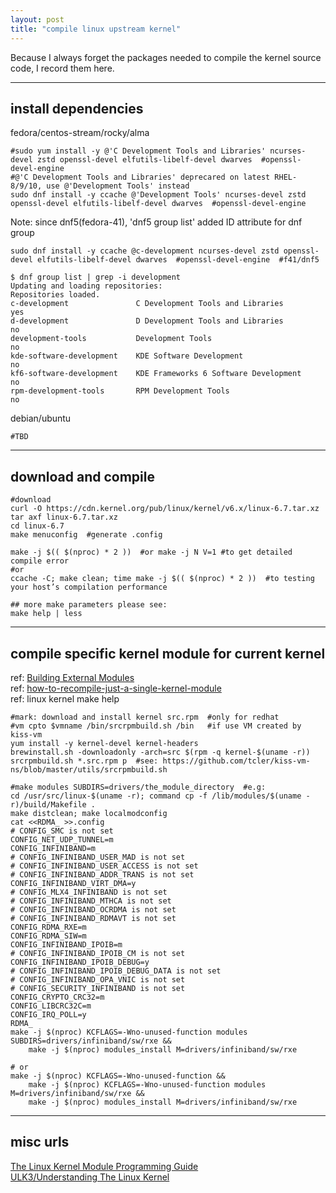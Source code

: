 ```yaml
---
layout: post
title: "compile linux upstream kernel"
---
```


Because I always forget the packages needed to compile the kernel source code, I record them here.

---
## install dependencies
fedora/centos-stream/rocky/alma
```
#sudo yum install -y @'C Development Tools and Libraries' ncurses-devel zstd openssl-devel elfutils-libelf-devel dwarves  #openssl-devel-engine
#@'C Development Tools and Libraries' deprecared on latest RHEL-8/9/10, use @'Development Tools' instead
sudo dnf install -y ccache @'Development Tools' ncurses-devel zstd openssl-devel elfutils-libelf-devel dwarves  #openssl-devel-engine
```

Note: since dnf5(fedora-41), 'dnf5 group list' added ID attribute for dnf group
```
sudo dnf install -y ccache @c-development ncurses-devel zstd openssl-devel elfutils-libelf-devel dwarves  #openssl-devel-engine  #f41/dnf5
```

```
$ dnf group list | grep -i development
Updating and loading repositories:
Repositories loaded.
c-development               C Development Tools and Libraries                 yes
d-development               D Development Tools and Libraries                  no
development-tools           Development Tools                                  no
kde-software-development    KDE Software Development                           no
kf6-software-development    KDE Frameworks 6 Software Development              no
rpm-development-tools       RPM Development Tools                              no
```

debian/ubuntu
```
#TBD
```

---
## download and compile
```
#download
curl -O https://cdn.kernel.org/pub/linux/kernel/v6.x/linux-6.7.tar.xz
tar axf linux-6.7.tar.xz
cd linux-6.7
make menuconfig  #generate .config

make -j $(( $(nproc) * 2 ))  #or make -j N V=1 #to get detailed compile error
#or
ccache -C; make clean; time make -j $(( $(nproc) * 2 ))  #to testing your host’s compilation performance

## more make parameters please see:
make help | less
```

---
## compile specific kernel module for current kernel
ref: [Building External Modules](https://docs.kernel.org/kbuild/modules.html)  
ref: [how-to-recompile-just-a-single-kernel-module](https://stackoverflow.com/questions/8744087/how-to-recompile-just-a-single-kernel-module)  
ref: linux kernel make help
```
#mark: download and install kernel src.rpm  #only for redhat
#vm cpto $vmname /bin/srcrpmbuild.sh /bin   #if use VM created by kiss-vm
yum install -y kernel-devel kernel-headers
brewinstall.sh -downloadonly -arch=src $(rpm -q kernel-$(uname -r))
srcrpmbuild.sh *.src.rpm p  #see: https://github.com/tcler/kiss-vm-ns/blob/master/utils/srcrpmbuild.sh

#make modules SUBDIRS=drivers/the_module_directory  #e.g:
cd /usr/src/linux-$(uname -r); command cp -f /lib/modules/$(uname -r)/build/Makefile .
make distclean; make localmodconfig
cat <<RDMA_ >>.config
# CONFIG_SMC is not set
CONFIG_NET_UDP_TUNNEL=m
CONFIG_INFINIBAND=m
# CONFIG_INFINIBAND_USER_MAD is not set
# CONFIG_INFINIBAND_USER_ACCESS is not set
# CONFIG_INFINIBAND_ADDR_TRANS is not set
CONFIG_INFINIBAND_VIRT_DMA=y
# CONFIG_MLX4_INFINIBAND is not set
# CONFIG_INFINIBAND_MTHCA is not set
# CONFIG_INFINIBAND_OCRDMA is not set
# CONFIG_INFINIBAND_RDMAVT is not set
CONFIG_RDMA_RXE=m
CONFIG_RDMA_SIW=m
CONFIG_INFINIBAND_IPOIB=m
# CONFIG_INFINIBAND_IPOIB_CM is not set
CONFIG_INFINIBAND_IPOIB_DEBUG=y
# CONFIG_INFINIBAND_IPOIB_DEBUG_DATA is not set
# CONFIG_INFINIBAND_OPA_VNIC is not set
# CONFIG_SECURITY_INFINIBAND is not set
CONFIG_CRYPTO_CRC32=m
CONFIG_LIBCRC32C=m
CONFIG_IRQ_POLL=y
RDMA_
make -j $(nproc) KCFLAGS=-Wno-unused-function modules SUBDIRS=drivers/infiniband/sw/rxe &&
    make -j $(nproc) modules_install M=drivers/infiniband/sw/rxe

# or
make -j $(nproc) KCFLAGS=-Wno-unused-function &&
    make -j $(nproc) KCFLAGS=-Wno-unused-function modules M=drivers/infiniband/sw/rxe &&
    make -j $(nproc) modules_install M=drivers/infiniband/sw/rxe
```


---
## misc urls
[The Linux Kernel Module Programming Guide](https://sysprog21.github.io/lkmpg/)  
[ULK3/Understanding The Linux Kernel](https://www.cs.utexas.edu/~rossbach/cs380p/papers/ulk3.pdf)  
